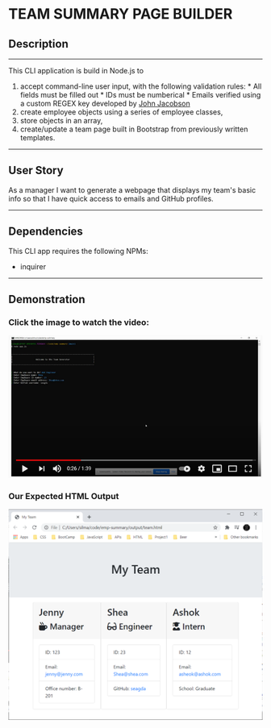 # TEAM SUMMARY PAGE BUILDER

## Description
-------------
This CLI application is build in Node.js to
  1. accept command-line user input, with the following validation rules:
    * All fields must be filled out
    * IDs must be numberical
    * Emails verified using a custom REGEX key developed by [John Jacobson](http://github.com/johndjake)
  2. create employee objects using a series of employee classes,
  3. store objects in an array,
  4. create/update a team page built in Bootstrap from previously written templates.  
-------------
## User Story

As a manager
I want to generate a webpage that displays my team's basic info
so that I have quick access to emails and GitHub profiles.

------------
## Dependencies

This CLI app requires the following NPMs:
* inquirer 
-------------
## Demonstration

### Click the image to watch the video:

<a href="https://youtu.be/gkSjJvWkkYI" target="_blank"><img src="./img/pic-CLIvideo.png" alt="Video Demonstration" width="600"/></a>

### Our Expected HTML Output
 
<img src="./img/pic-output.png" alt="My Team page screenshot" width = "600"/>